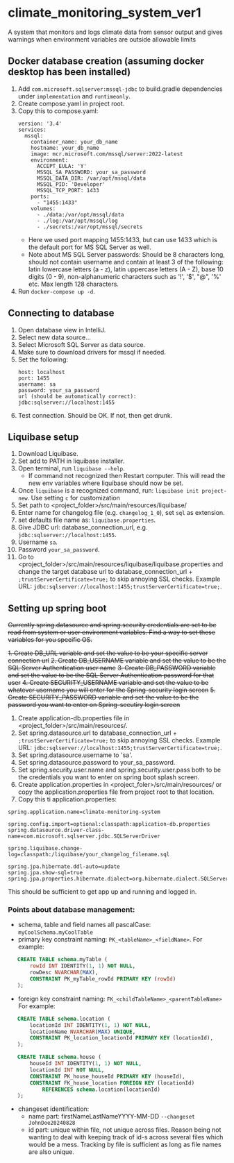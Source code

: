 # climate_monitoring_system_ver1
A system that monitors and logs climate data from sensor output and 
gives warnings when environment variables are outside allowable limits


## Docker database creation (assuming docker desktop has been installed)
1. Add ```com.microsoft.sqlserver:mssql-jdbc``` to build.gradle dependencies under 
```implementation``` and ```runtimeonly```.
2. Create compose.yaml in project root.
3. Copy this to compose.yaml:
    ```
    version: '3.4'
    services:
      mssql:
        container_name: your_db_name
        hostname: your_db_name
        image: mcr.microsoft.com/mssql/server:2022-latest
        environment:
          ACCEPT_EULA: 'Y'
          MSSQL_SA_PASSWORD: your_sa_password
          MSSQL_DATA_DIR: /var/opt/mssql/data
          MSSQL_PID: 'Developer' 
          MSSQL_TCP_PORT: 1433 
        ports: 
          - "1455:1433"
        volumes:
          - ./data:/var/opt/mssql/data
          - ./log:/var/opt/mssql/log
          - ./secrets:/var/opt/mssql/secrets
    ```
   - Here we used port mapping 1455:1433, but can use 1433 which is the default port
   for MS SQL Server as well.
   - Note about MS SQL Server passwords: Should be 8 characters long, should not contain 
   username and contain at least 3 of the following: latin lowercase letters (a - z), 
   latin uppercase letters (A - Z), base 10 digits (0 - 9), non-alphanumeric characters such 
   as '!', '$', "@", '%' etc. Max length 128 characters.
4. Run ```docker-compose up -d```.


## Connecting to database
1. Open database view in IntelliJ.
2. Select new data source...
3. Select Microsoft SQL Server as data source.
4. Make sure to download drivers for mssql if needed.
5. Set the following:
    ```
    host: localhost
    port: 1455
    username: sa
    password: your_sa_password
    url (should be automatically correct): jdbc:sqlserver://localhost:1455
    ```
6. Test connection. Should be OK. If not, then get drunk.


## Liquibase setup
1. Download Liquibase.
2. Set add to PATH in liquibase installer.
3. Open terminal, run ```liquibase --help```.
   - If command not recognized then Restart computer. This will read
   the new env variables where liquibase should now be set.
4. Once ```liquibase``` is a recognized command, run:
```liquibase init project-new```. Use setting ```c``` for customization
5. Set path to <project_folder>/src/main/resources/liquibase/
6. Enter name for changelog file (e.g. ```changelog_1_0```), 
set ```sql``` as extension.
7. set defaults file name as: ```liquibase.properties```.
8. Give JDBC url: database_connection_url, e.g. ```jdbc:sqlserver://localhost:1455```.
9. Username ```sa```.
10. Password ```your_sa_password```.
11. Go to <project_folder>/src/main/resources/liquibase/liquibase.properties
and change the target database url to database_connection_url + ```;trustServerCertificate=true;``` to
skip annoying SSL checks. Example URL: ```jdbc:sqlserver://localhost:1455;trustServerCertificate=true;```.

## Setting up spring boot
~~Currently spring.datasource and spring.security credentials are set to be 
read from system or user environment variables. Find a way to set these variables 
for you specific OS.~~

~~1. Create DB_URL variable and set the value to be your specific server connection url~~
~~2. Create DB_USERNAME variable and set the value to be the SQL Server Authentication
user name~~
~~3. Create DB_PASSWORD variable and set the value to be the SQL Server Authentication 
password for that user~~
~~4. Create SECURITY_USERNAME variable and set the value to be whatever username you
will enter for the Spring-security login screen~~
~~5. Create SECURITY_PASSWORD variable and set the value to be the password you want 
to enter on Spring-secutiry login screen~~
1. Create application-db.properties file in <project_folder>/src/main/resources/.
2. Set spring.datasource.url to database_connection_url + ```;trustServerCertificate=true;``` to
skip annoying SSL checks. Example URL: ```jdbc:sqlserver://localhost:1455;trustServerCertificate=true;```.
3. Set spring.datasource.username to 'sa'.
4. Set spring.datasource.password to your_sa_password.
5. Set spring.security.user.name and spring.security.user.pass both to be the credentials
you want to enter on spring boot splash screen.
6. Create application.properties in <project_foler>/src/main/resources/
or copy the application.properties file from project root to that location.
7. Copy this ti application.properties:
```
spring.application.name=climate-monitoring-system

spring.config.import=optional:classpath:application-db.properties
spring.datasource.driver-class-name=com.microsoft.sqlserver.jdbc.SQLServerDriver

spring.liquibase.change-log=classpath:/liquibase/your_changelog_filename.sql

spring.jpa.hibernate.ddl-auto=update
spring.jpa.show-sql=true
spring.jpa.properties.hibernate.dialect=org.hibernate.dialect.SQLServerDialect

```

This should be sufficient to get app up and running and logged in.


### Points about database management:
  - schema, table and field names all pascalCase: ```myCoolSchema.myCoolTable```
  - primary key constraint naming: ```PK_<tableName>_<fieldName>```.
  For example:
   ```sql
      CREATE TABLE schema.myTable (
          rowId INT IDENTITY(1, 1) NOT NULL,
          rowDesc NVARCHAR(MAX),
          CONSTRAINT PK_myTable_rowId PRIMARY KEY (rowId)
      );
   ```
   - foreign key constraint naming: ```FK_<childTableName>_<parentTableName>```
   For example:
   ```sql
      CREATE TABLE schema.location (
          locationId INT IDENTITY(1, 1) NOT NULL,
          locationName NVARCHAR(MAX) UNIQUE,
          CONSTRAINT PK_location_locationId PRIMARY KEY (locationId),
      );
   
      CREATE TABLE schema.house (
          houseId INT IDENTITY(1, 1) NOT NULL,
          locationId INT NOT NULL,
          CONSTRAINT PK_house_houseId PRIMARY KEY (houseId),
          CONSTRAINT FK_house_location FOREIGN KEY (locationId) 
              REFERENCES schema.location(locationId)
      );
   ```
  - changeset identification:
    - name part: firstNameLastNameYYYY-MM-DD ```--changeset JohnDoe20240828```
    - id part: unique within file, not unique across files. Reason being not wanting to deal
with keeping track of id-s across several files which would be a mess. Tracking by file is sufficient
as long as file names are also unique.
